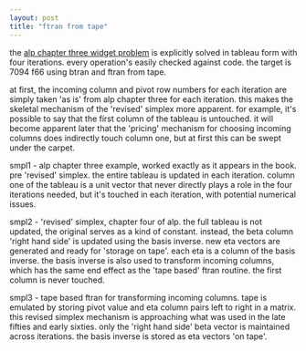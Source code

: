 ```yaml
---
layout: post
title: "ftran from tape"
---
```


the [alp chapter three widget problem](https://github.com/statespacedev/starid/discussions/4) is explicitly solved in tableau form with four iterations. every operation's easily checked against code. the target is 7094 f66 using btran and ftran from tape. 

at first, the incoming column and pivot row numbers for each iteration are simply taken 'as is' from alp chapter three for each iteration. this makes the skeletal mechanism of the 'revised' simplex more apparent. for example, it's possible to say that the first column of the tableau is untouched. it will become apparent later that the 'pricing' mechanism for choosing incoming columns does indirectly touch column one, but at first this can be swept under the carpet.

smpl1 - alp chapter three example, worked exactly as it appears in the book. pre 'revised' simplex. the entire tableau is updated in each iteration. column one of the tableau is a unit vector that never directly plays a role in the four iterations needed, but it's touched in each iteration, with potential numerical issues.

smpl2 - 'revised' simplex, chapter four of alp. the full tableau is not updated, the original serves as a kind of constant. instead, the beta column 'right hand side' is updated using the basis inverse. new eta vectors are generated and ready for 'storage on tape'. each eta is a column of the basis inverse. the basis inverse is also used to transform incoming columns, which has the same end effect as the 'tape based' ftran routine. the first column is never touched.

smpl3 - tape based ftran for transforming incoming columns. tape is emulated by storing pivot value and eta column pairs left to right in a matrix. this revised simplex mechanism is approaching what was used in the late fifties and early sixties. only the 'right hand side' beta vector is maintained across iterations. the basis inverse is stored as eta vectors 'on tape'.
